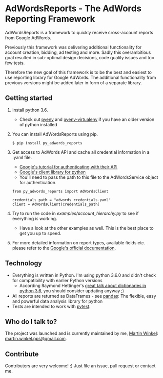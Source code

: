 # AdWordsReports - The AdWords Reporting Framework
AdWordsReports is a framework to quickly receive cross-account reports from Google AdWords.

Previously this framework was delivering additional functionality for account creation, bidding, ad testing
and more. Sadly this overambitious goal resulted in sub-optimal design decisions, code quality issues and 
too few tests.

Therefore the new goal of this framework is to be the best and easiest to use reporting library for Google
AdWords. The additional functionality from previous versions might be added later in form of a separate
library. 

## Getting started
1. Install python 3.6.
    * Check out [pyenv](https://github.com/pyenv/pyenv) and [pyenv-virtualenv](https://github.com/pyenv/pyenv-virtualenv)
    if you have an older version of python installed
1. You can install AdWordsReports using pip.

    `$ pip install py_adwords_reports`
1. Get access to AdWords API and cache all credential information in a .yaml file.
    * [Google's tutorial for authenticating with their API](https://www.youtube.com/watch?v=yaDlZMfYWkg&list=PLOU2XLYxmsII2PCvm73bwxRCu2g_dyp67&index=2) 
    * [Google's client library for python](https://github.com/googleads/googleads-python-lib)
    * You'll need to pass the path to this file to the AdWordsService object for authentication.
    
    ```
    from py_adwords_reports import AdWordsClient
    
    credentials_path = "adwords_credentials.yaml"
    client = AdWordsClient(credentials_path)
    ```
1. Try to run the code in *examples/account_hierarchy.py* to see if everything is working.
    * Have a look at the other examples as well. This is the best place to get you up to speed.
1. For more detailed information on report types, available fields etc. please refer to the [Google's
      official documentation](https://developers.google.com/adwords/api/docs/appendix/reports).

## Technology
* Everything is written in Python. I'm using python 3.6.0 and didn't check for compatibility with earlier Python versions
    * According Raymond Hettinger's [great talk about dictionaries in python 3.6.](https://www.youtube.com/watch?v=p33CVV29OG8)
    you should consider updating anyway ;)
* All reports are returned as DataFrames - see [pandas](https://github.com/pandas-dev/pandas): The flexible, 
easy and powerful data analysis library for python
* Tests are intended to work with [pytest](https://github.com/pytest-dev/pytest).

## Who do I talk to?
The project was launched and is currently maintained by me, [Martin Winkel](https://www.linkedin.com/in/martin-winkel-90678977):
 martin.winkel.pps@gmail.com.

## Contribute
Contributers are very welcome! :) Just file an issue, pull request or contact me.
